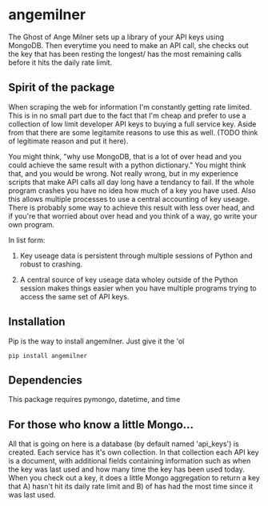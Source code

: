 angemilner
=================

The Ghost of Ange Milner sets up a library of your API keys using MongoDB.  Then everytime you need to make an API call, she checks out the key that has been resting the longest/ has the most remaining calls before it hits the daily rate limit.

Spirit of the package
---------------------
When scraping the web for information I'm constantly getting rate limited.  This is in no small part due to the fact that I'm cheap and prefer to use a collection of low limit developer API keys to buying a full service key. Aside from that there are some legitamite reasons to use this as well.  (TODO think of legitimate reason and put it here). 

You might think, "why use MongoDB, that is a lot of over head and you could achieve the same result with a python dictionary." You might think that, and you would be wrong.  Not really wrong, but in my experience scripts that make API calls all day long have a tendancy to fail. If the whole program crashes you have no idea how much of a key you have used.  Also this allows multiple processes to use a central accounting of key useage.  There is probably some way to achieve this result with less over head, and if you're that worried about over head and you think of a way, go write your own program. 

In list form:

1. Key useage data is persistent through multiple sessions of Python and robust to crashing.

2. A central source of key useage data wholey outside of the Python session makes things easier when you have multiple programs trying to access the same set of API keys. 

Installation
-------------
Pip is the way to install angemilner.  Just give it the 'ol 
```
pip install angemilner
```

Dependencies
-------------
This package requires pymongo, datetime, and time

For those who know a little Mongo...
------------------------------------

All that is going on here is a database (by default named 'api_keys') is created.  Each service has it's own collection.  In that collection each API key is a document, with additional fields containing information such as when the key was last used and how many time the key has been used today.  When you check out a key, it does a little Mongo aggregation to return a key that A) hasn't hit its daily rate limit and B) of has had the most time since it was last used. 




